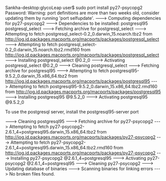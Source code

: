 Sankha-desktop:glycoLeap user$ sudo port install py27-psycopg2
Password:
Warning: port definitions are more than two weeks old, consider updating them by running 'port selfupdate'.
--->  Computing dependencies for py27-psycopg2
--->  Dependencies to be installed: postgresql95 postgresql_select
--->  Fetching archive for postgresql_select
--->  Attempting to fetch postgresql_select-0.2_0.darwin_15.noarch.tbz2 from http://jog.id.packages.macports.org/macports/packages/postgresql_select
--->  Attempting to fetch postgresql_select-0.2_0.darwin_15.noarch.tbz2.rmd160 from http://jog.id.packages.macports.org/macports/packages/postgresql_select
--->  Installing postgresql_select @0.2_0
--->  Activating postgresql_select @0.2_0
--->  Cleaning postgresql_select
--->  Fetching archive for postgresql95
--->  Attempting to fetch postgresql95-9.5.2_0.darwin_15.x86_64.tbz2 from http://jog.id.packages.macports.org/macports/packages/postgresql95
--->  Attempting to fetch postgresql95-9.5.2_0.darwin_15.x86_64.tbz2.rmd160 from http://jog.id.packages.macports.org/macports/packages/postgresql95
--->  Installing postgresql95 @9.5.2_0
--->  Activating postgresql95 @9.5.2_0

To use the postgresql server, install the postgresql95-server port

--->  Cleaning postgresql95
--->  Fetching archive for py27-psycopg2
--->  Attempting to fetch py27-psycopg2-2.6.1_4+postgresql95.darwin_15.x86_64.tbz2 from http://jog.id.packages.macports.org/macports/packages/py27-psycopg2
--->  Attempting to fetch py27-psycopg2-2.6.1_4+postgresql95.darwin_15.x86_64.tbz2.rmd160 from http://jog.id.packages.macports.org/macports/packages/py27-psycopg2
--->  Installing py27-psycopg2 @2.6.1_4+postgresql95
--->  Activating py27-psycopg2 @2.6.1_4+postgresql95
--->  Cleaning py27-psycopg2
--->  Updating database of binaries
--->  Scanning binaries for linking errors
--->  No broken files found. 
